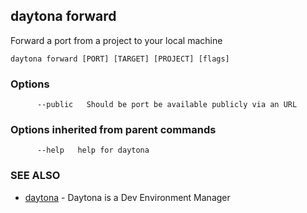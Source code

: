 ## daytona forward

Forward a port from a project to your local machine

```
daytona forward [PORT] [TARGET] [PROJECT] [flags]
```

### Options

```
      --public   Should be port be available publicly via an URL
```

### Options inherited from parent commands

```
      --help   help for daytona
```

### SEE ALSO

* [daytona](daytona.md)	 - Daytona is a Dev Environment Manager

